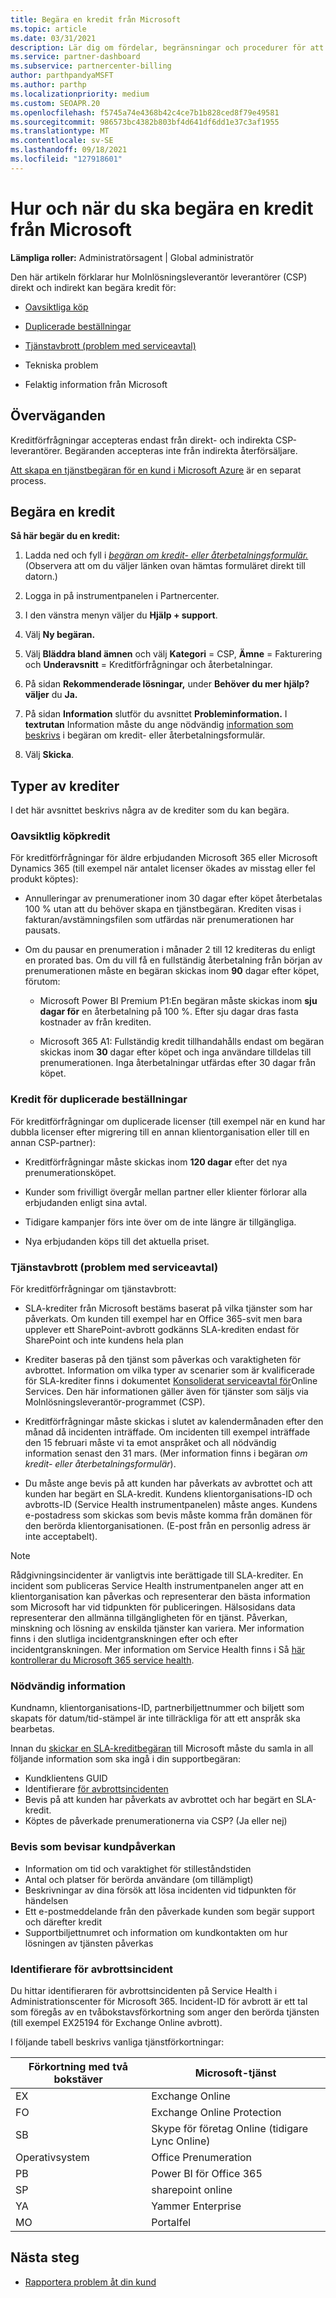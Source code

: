 ```yaml
---
title: Begära en kredit från Microsoft
ms.topic: article
ms.date: 03/31/2021
description: Lär dig om fördelar, begränsningar och procedurer för att begära en kredit från Microsoft.
ms.service: partner-dashboard
ms.subservice: partnercenter-billing
author: parthpandyaMSFT
ms.author: parthp
ms.localizationpriority: medium
ms.custom: SEOAPR.20
ms.openlocfilehash: f5745a74e4368b42c4ce7b1b828ced8f79e49581
ms.sourcegitcommit: 986573bc4382b803bf4d641df6dd1e37c3af1955
ms.translationtype: MT
ms.contentlocale: sv-SE
ms.lasthandoff: 09/18/2021
ms.locfileid: "127918601"
---
```

# <a name="how-and-when-to-request-a-credit-from-microsoft"></a>Hur och när du ska begära en kredit från Microsoft

**Lämpliga roller:** Administratörsagent | Global administratör

Den här artikeln förklarar hur Molnlösningsleverantör leverantörer (CSP) direkt och indirekt kan begära kredit för:

- [Oavsiktliga köp](#accidental-purchase-credit)

- [Duplicerade beställningar](#duplicate-orders-credit)

- [Tjänstavbrott (problem med serviceavtal)](#service-outages-service-level-agreement-issues)

- Tekniska problem

- Felaktig information från Microsoft

## <a name="considerations"></a>Överväganden

Kreditförfrågningar accepteras endast från direkt- och indirekta CSP-leverantörer. Begäranden accepteras inte från indirekta återförsäljare.

[Att skapa en tjänstbegäran för en kund i Microsoft Azure](/partner-center/report-problems-on-behalf-of-a-customer) är en separat process.

## <a name="requesting-a-credit"></a>Begära en kredit

**Så här begär du en kredit:**

1. Ladda ned och fyll i [*begäran om kredit- eller återbetalningsformulär.*](https://query.prod.cms.rt.microsoft.com/cms/api/am/binary/RE3eWCb) (Observera att om du väljer länken ovan hämtas formuläret direkt till datorn.)

1. Logga in på instrumentpanelen i Partnercenter.

1. I den vänstra menyn väljer du **Hjälp + support**.

1. Välj **Ny begäran.**

1. Välj **Bläddra bland ämnen** och välj **Kategori** = CSP, **Ämne** = Fakturering och **Underavsnitt** = Kreditförfrågningar och återbetalningar.

1. På sidan **Rekommenderade lösningar,** under **Behöver du mer hjälp? väljer** du **Ja.**

1. På sidan **Information** slutför du avsnittet **Probleminformation.** I **textrutan** Information måste du ange nödvändig [information som beskrivs](/partner-center/request-credit#required-information) i begäran om kredit- eller återbetalningsformulär.
1. Välj **Skicka**.

## <a name="types-of-credits"></a>Typer av krediter

I det här avsnittet beskrivs några av de krediter som du kan begära.

### <a name="accidental-purchase-credit"></a>Oavsiktlig köpkredit

För kreditförfrågningar för äldre erbjudanden Microsoft 365 eller Microsoft Dynamics 365 (till exempel när antalet licenser ökades av misstag eller fel produkt köptes):

- Annulleringar av prenumerationer inom 30 dagar efter köpet återbetalas 100 % utan att du behöver skapa en tjänstbegäran. Krediten visas i fakturan/avstämningsfilen som utfärdas när prenumerationen har pausats.

- Om du pausar en prenumeration i månader 2 till 12 krediteras du enligt en prorated bas. Om du vill få en fullständig återbetalning från början av prenumerationen måste en begäran skickas inom **90** dagar efter köpet, förutom:

  - Microsoft Power BI Premium P1:En begäran måste skickas inom **sju dagar för** en återbetalning på 100 %. Efter sju dagar dras fasta kostnader av från krediten.

  - Microsoft 365 A1: Fullständig kredit tillhandahålls endast om begäran skickas inom **30**  dagar efter köpet och inga användare tilldelas till prenumerationen. Inga återbetalningar utfärdas efter 30 dagar från köpet.

### <a name="duplicate-orders-credit"></a>Kredit för duplicerade beställningar

För kreditförfrågningar om duplicerade licenser (till exempel när en kund har dubbla licenser efter migrering till en annan klientorganisation eller till en annan CSP-partner):

- Kreditförfrågningar måste skickas inom **120 dagar** efter det nya prenumerationsköpet. 

- Kunder som frivilligt övergår mellan partner eller klienter förlorar alla erbjudanden enligt sina avtal.

- Tidigare kampanjer förs inte över om de inte längre är tillgängliga.

- Nya erbjudanden köps till det aktuella priset.

### <a name="service-outages-service-level-agreement-issues"></a>Tjänstavbrott (problem med serviceavtal)

För kreditförfrågningar om tjänstavbrott:

- SLA-krediter från Microsoft bestäms baserat på vilka tjänster som har påverkats. Om kunden till exempel har en Office 365-svit men bara upplever ett SharePoint-avbrott godkänns SLA-krediten endast för SharePoint och inte kundens hela plan
- Krediter baseras på den tjänst som påverkas och varaktigheten för avbrottet. Information om vilka typer av scenarier som är kvalificerade för SLA-krediter finns i dokumentet [Konsoliderat serviceavtal för](https://www.microsoft.com/licensing/docs/view/Service-Level-Agreements-SLA-for-Online-Services)Online Services. Den här informationen gäller även för tjänster som säljs via Molnlösningsleverantör-programmet (CSP).
- Kreditförfrågningar måste skickas i slutet av kalendermånaden efter den månad då incidenten inträffade. Om incidenten till exempel inträffade den 15 februari måste vi ta emot anspråket och all nödvändig information senast den 31 mars. (Mer information finns i begäran *om kredit- eller återbetalningsformulär*).

- Du måste ange bevis på att kunden har påverkats av avbrottet och att kunden har begärt en SLA-kredit. Kundens klientorganisations-ID och avbrotts-ID (Service Health instrumentpanelen) måste anges. Kundens e-postadress som skickas som bevis måste komma från domänen för den berörda klientorganisationen. (E-post från en personlig adress är inte acceptabelt).

> [!NOTE]
> Rådgivningsincidenter är vanligtvis inte berättigade till SLA-krediter. En incident som publiceras Service Health instrumentpanelen  anger att en klientorganisation kan påverkas och representerar den bästa information som Microsoft har vid tidpunkten för publiceringen. Hälsosidans data representerar den allmänna tillgängligheten för en tjänst. Påverkan, minskning och lösning av enskilda tjänster kan variera. Mer information finns i den slutliga incidentgranskningen efter och efter incidentgranskningen. Mer information om Service Health finns i Så [här kontrollerar du Microsoft 365 service health](/microsoft-365/enterprise/view-service-health).

### <a name="required-information"></a>Nödvändig information

Kundnamn, klientorganisations-ID, partnerbiljettnummer och biljett som skapats för datum/tid-stämpel är inte tillräckliga för att ett anspråk ska bearbetas.

Innan du [skickar en SLA-kreditbegäran](https://www.microsoft.com/licensing/docs/view/Service-Level-Agreements-SLA-for-Online-Services) till Microsoft måste du samla in all följande information som ska ingå i din supportbegäran:

- Kundklientens GUID
- Identifierare [för avbrottsincidenten](#outage-incident-identifier)
- Bevis på att kunden har påverkats av avbrottet och har begärt en SLA-kredit.
- Köptes de påverkade prenumerationerna via CSP? (Ja eller nej)

### <a name="evidence-that-proves-customer-impact"></a>Bevis som bevisar kundpåverkan

- Information om tid och varaktighet för stilleståndstiden
- Antal och platser för berörda användare (om tillämpligt)
- Beskrivningar av dina försök att lösa incidenten vid tidpunkten för händelsen
- Ett e-postmeddelande från den påverkade kunden som begär support och därefter kredit
- Supportbiljettnumret och information om kundkontakten om hur lösningen av tjänsten påverkas

### <a name="outage-incident-identifier"></a>Identifierare för avbrottsincident

Du hittar identifieraren för avbrottsincidenten på Service Health i Administrationscenter för Microsoft 365. Incident-ID för avbrott är ett tal som föregås av en tvåbokstavsförkortning som anger den berörda tjänsten (till exempel EX25194 för Exchange Online avbrott).

I följande tabell beskrivs vanliga tjänstförkortningar:

| Förkortning med två bokstäver | Microsoft-tjänst |
| ----------------------- | ----------------- |
| EX | Exchange Online |
| FO | Exchange Online Protection |
| SB | Skype för företag Online (tidigare Lync Online) |
| Operativsystem | Office Prenumeration |
| PB | Power BI för Office 365 |
| SP | sharepoint online |
| YA | Yammer Enterprise |
| MO | Portalfel |

## <a name="next-steps"></a>Nästa steg

- [Rapportera problem åt din kund](report-problems-on-behalf-of-a-customer.md)
